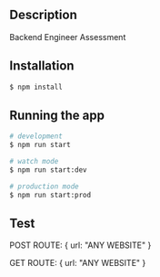 ## Description

Backend Engineer Assessment

## Installation

```bash
$ npm install
```

## Running the app

```bash
# development
$ npm run start

# watch mode
$ npm run start:dev

# production mode
$ npm run start:prod
```

## Test

POST ROUTE: {
  url: "ANY WEBSITE"
}

GET ROUTE: {
  url: "ANY WEBSITE"
}
```
